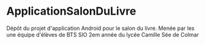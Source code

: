 # ApplicationSalonDuLivre
Dépôt du projet d'application Android pour le salon du livre. Menée par les une équipe d'élèves de BTS SIO 2em année du lycée Camille Sée de Colmar
